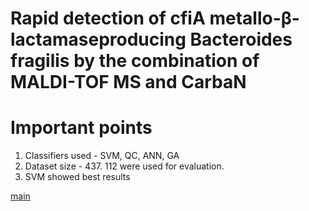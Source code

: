 # Rapid detection of cfiA metallo-β-lactamaseproducing Bacteroides fragilis by the combination of MALDI-TOF MS and CarbaN


# Important points
1) Classifiers used - SVM, QC, ANN, GA
2) Dataset size - 437.
   112 were used for evaluation.
3) SVM showed best results


[main](../README.md)
